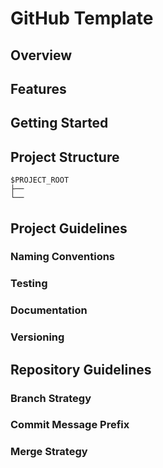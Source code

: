 # GitHub Template

## Overview

## Features

## Getting Started

## Project Structure
```
$PROJECT_ROOT
├──
└── 
```

## Project Guidelines

### Naming Conventions

### Testing

### Documentation

### Versioning

## Repository Guidelines

### Branch Strategy

### Commit Message Prefix

### Merge Strategy
